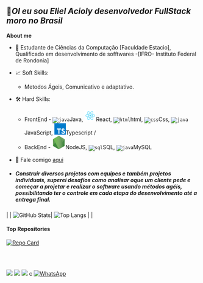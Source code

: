 ## 🚀*OI eu  sou **Eliel Acioly**  desenvolvedor FullStack moro no Brasil*


**About me**

- 💼 Estudante de Ciências da Computação [Faculdade Estacio], Qualificado em desenvolvimento de sofftwares -[IFRO- Instituto Federal de Rondonia]

- 📈 Soft Skills:
     - Metodos Ágeis, Comunicativo e adaptativo.
  
-  🛠 Hard Skills:

     - FrontEnd - <code><img height="30" alt="java" src="https://github.com/user-attachments/assets/276d4a93-fcc2-4549-9165-3604f01348fc"></code>Java, <code><img height="30" alt="reactjs" src="https://raw.githubusercontent.com/github/explore/80688e429a7d4ef2fca1e82350fe8e3517d3494d/topics/react/react.png"></code>React, <code><img height="30" alt="html" src="https://github.com/user-attachments/assets/bddd0afd-1eef-4723-b729-89e04a9fceed"></code>html, <code><img height="30" alt="css" src="https://github.com/user-attachments/assets/3b560c23-81cd-49d2-8588-eebedf7998e5"></code>Css, <code><img height="30" alt="java" src="https://github.com/user-attachments/assets/799bb9f0-2a40-4d45-ba07-64637093f3c9"></code>JavaScript, <code><img height="30" alt="typescript" src="https://raw.githubusercontent.com/github/explore/80688e429a7d4ef2fca1e82350fe8e3517d3494d/topics/typescript/typescript.png"></code>Typescript /
     - BackEnd - <code><img height="35" alt="nodejs" src="https://raw.githubusercontent.com/github/explore/80688e429a7d4ef2fca1e82350fe8e3517d3494d/topics/nodejs/nodejs.png"></code>NodeJS, <code><img height="30" alt="sql" src="https://github.com/user-attachments/assets/add1f045-20ed-4d72-8e8f-77a338084433"></code>SQL, <code><img height="30" alt="java" src="https://github.com/user-attachments/assets/0323783e-e460-4dca-b21a-36ef53c751d4"></code>MySQL


- 💬 Fale comigo [aqui]()

- ##### *Construir diversos projetos com equipes e também projetos individuais, superei desafios como analisar oque um cliente pede e começar a projetar e realizar o software usando métodos agéis, possibilitando ter o controle em  cada etapa do desenvolvimento até a entrega final*.


|  | ![GitHub Stats](https://github-readme-stats.vercel.app/api?username=SEUUSERNAME&theme=transparent&bg_color=000&border_color=30A3DC&show_icons=true&icon_color=30A3DC&title_color=E94D5F&text_color=FFF)|
 ![Top Langs](https://github-readme-stats-git-masterrstaa-rickstaa.vercel.app/api/top-langs/?username=SEUUSERNAME&bg_color=000&border_color=30A3DC&title_color=E94D5F&text_color=FFF) | |

#### Top Repositories

[![Repo Card](https://github-readme-stats.vercel.app/api/pin/?username=SEUUSERNAME&repo=SEUREPOSITORIO&bg_color=000&border_color=30A3DC&show_icons=true&icon_color=30A3DC&title_color=E94D5F&text_color=FFF)](https://github.com/SEUUSERNAME/SEUREPOSITORIO)

<br />
<br />

 <a href="https://www.instagram.com/liel.acioly/" target="_blank"><img src="https://img.shields.io/badge/-Instagram-%23E4405F?style=for-the-badge&logo=instagram&logoColor=white" target="_blank"></a>
<a href = "mailto:aciolyeliel90@gmail.com.br"><img src="https://img.shields.io/badge/-Gmail-%23333?style=for-the-badge&logo=gmail&logoColor=white" target="_blank"></a>
<a href="https://www.linkedin.com/eliel-acioly/" target="_blank"><img src="https://img.shields.io/badge/-LinkedIn-%230077B5?style=for-the-badge&logo=linkedin&logoColor=white" target="_blank"></a>
<a>c</a>
[![WhatsApp](https://img.shields.io/badge/WhatsApp-000?style=for-the-badge&logo=whatsapp&logoColor=Green)](https://wa.me/5582981375724)



